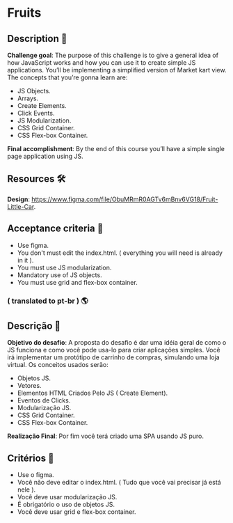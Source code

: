 # Fruits

## Description 📖

**Challenge goal**: The purpose of this challenge is to give a general idea of how JavaScript works and how you can use it to create simple JS applications. You’ll be implementing a simplified version of Market kart view. The concepts that you’re gonna learn are:

- JS Objects.
- Arrays.
- Create Elements.
- Click Events.
- JS Modularization.
- CSS Grid Container.
- CSS Flex-box Container.

**Final accomplishment**: By the end of this course you’ll have a simple single page application using JS.

## Resources 🛠

**Design**: https://www.figma.com/file/ObuMRmR0AGTv6mBnv6VG18/Fruit-Little-Car.

## Acceptance criteria 📜

- Use figma.
- You don't must edit the index.html. ( everything you will need is already in it ).
- You must use JS modularization.
- Mandatory use of JS objects.
- You must use grid and flex-box container.

### ( translated to pt-br ) 🌎

## Descrição 📖

**Objetivo do desafio**: A proposta do desafio é dar uma idéia geral de como o JS funciona e como você pode usa-lo para criar aplicações simples. Você irá implementar um protótipo de carrinho de compras, simulando uma loja virtual. Os conceitos usados serão:

- Objetos JS.
- Vetores.
- Elementos HTML Criados Pelo JS ( Create Element).
- Eventos de Clicks.
- Modularização JS.
- CSS Grid Container.
- CSS Flex-box Container.

**Realização Final**: Por fim você terá criado uma SPA usando JS puro.

## Critérios 📜

- Use o figma.
- Você não deve editar o index.html. ( Tudo que você vai precisar já está nele ).
- Você deve usar modularização JS.
- É obrigatório o uso de objetos JS.
- Você deve usar grid e flex-box container.

